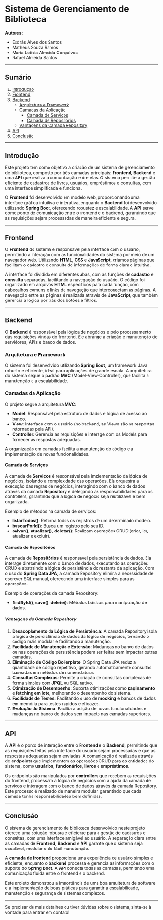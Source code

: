 # Sistema de Gerenciamento de Biblioteca


**Autores:**
- Esdrás Alves dos Santos
- Matheus Souza Ramos
- Maria Letícia Almeida Gonçalves
- Rafael Almeida Santos

---

## Sumário

1. [Introdução](#introdução)
2. [Frontend](#frontend)
3. [Backend](#backend)
   - [Arquitetura e Framework](#arquitetura-e-framework)
   - [Camadas da Aplicação](#camadas-da-aplicação)
     - [Camada de Serviços](#camada-de-serviços)
     - [Camada de Repositórios](#camada-de-repositórios)
   - [Vantagens da Camada Repository](#vantagens-da-camada-repository)
4. [API](#api)
5. [Conclusão](#conclusão)

---

## Introdução

Este projeto tem como objetivo a criação de um sistema de gerenciamento de biblioteca, composto por três camadas principais: **Frontend**, **Backend** e uma **API** que realiza a comunicação entre elas. O sistema permite a gestão eficiente de cadastros de livros, usuários, empréstimos e consultas, com uma interface simplificada e funcional.

O **Frontend** foi desenvolvido em modelo web, proporcionando uma interface gráfica intuitiva e interativa, enquanto o **Backend** foi desenvolvido utilizando **Spring Boot**, oferecendo robustez e escalabilidade. A **API** serve como ponto de comunicação entre o frontend e o backend, garantindo que as requisições sejam processadas de maneira eficiente e segura.

---

## Frontend

O **Frontend** do sistema é responsável pela interface com o usuário, permitindo a interação com as funcionalidades do sistema por meio de um navegador web. Utilizando **HTML**, **CSS** e **JavaScript**, criamos páginas que facilitam o cadastro e consulta de informações de forma clara e intuitiva.

A interface foi dividida em diferentes abas, com as funções de **cadastro** e **consulta** separadas, facilitando a navegação do usuário. O código foi organizado em arquivos **HTML** específicos para cada função, com cabeçalhos comuns e links de navegação que interconectam as páginas. A navegação entre as páginas é realizada através de **JavaScript**, que também gerencia a lógica por trás dos botões e filtros.

---

## Backend

O **Backend** é responsável pela lógica de negócios e pelo processamento das requisições vindas do frontend. Ele abrange a criação e manutenção de servidores, APIs e banco de dados.

### Arquitetura e Framework

O sistema foi desenvolvido utilizando **Spring Boot**, um framework Java robusto e eficiente, ideal para aplicações de grande escala. A arquitetura do sistema segue o padrão **MVC** (Model-View-Controller), que facilita a manutenção e a escalabilidade.

### Camadas da Aplicação

O projeto segue a arquitetura **MVC**:
- **Model**: Responsável pela estrutura de dados e lógica de acesso ao banco.
- **View**: Interface com o usuário (no backend, as Views são as respostas retornadas pela API).
- **Controller**: Gerencia as requisições e interage com os Models para fornecer as respostas adequadas.

A organização em camadas facilita a manutenção do código e a implementação de novas funcionalidades.

#### Camada de Serviços

A camada de **Serviços** é responsável pela implementação da lógica de negócios, isolando a complexidade das operações. Ela orquestra a execução das regras de negócios, interagindo com o banco de dados através da camada **Repository** e delegando as responsabilidades para os controllers, garantindo que a lógica de negócio seja reutilizável e bem organizada.

Exemplo de métodos na camada de serviços:
- **listarTodos()**: Retorna todos os registros de um determinado modelo.
- **buscarPorId()**: Busca um registro pelo seu ID.
- **salvar()**, **atualizar()**, **deletar()**: Realizam operações CRUD (criar, ler, atualizar e excluir).

#### Camada de Repositórios

A camada de **Repositórios** é responsável pela persistência de dados. Ela interage diretamente com o banco de dados, executando as operações CRUD e abstraindo a lógica de persistência do restante da aplicação. Com o uso do **Spring Data JPA**, a camada Repository elimina a necessidade de escrever SQL manual, oferecendo uma interface simples para as operações.

Exemplo de operações da camada Repository:
- **findById()**, **save()**, **delete()**: Métodos básicos para manipulação de dados.

##### Vantagens da Camada Repository

1. **Desacoplamento da Lógica de Persistência**: A camada Repository isola a lógica de persistência de dados da lógica de negócios, tornando o código mais modular e facilitando a manutenção.
2. **Facilidade de Manutenção e Extensão**: Mudanças no banco de dados ou nas operações de persistência podem ser feitas sem impactar outras camadas.
3. **Eliminação de Código Boilerplate**: O Spring Data JPA reduz a quantidade de código repetitivo, gerando automaticamente consultas baseadas em métodos de nomenclatura.
4. **Consultas Complexas**: Permite a criação de consultas complexas de forma simples com **JPQL** ou SQL nativo.
5. **Otimização de Desempenho**: Suporta otimizações como **paginamento** e **fetching em lote**, melhorando o desempenho do sistema.
6. **Facilidade de Testes**: Facilitando o uso de **mocking** e bancos de dados em memória para testes rápidos e eficazes.
7. **Evolução do Sistema**: Facilita a adição de novas funcionalidades e mudanças no banco de dados sem impacto nas camadas superiores.

---

## API

A **API** é o ponto de interação entre o **Frontend** e o **Backend**, permitindo que as requisições feitas pela interface do usuário sejam processadas e que as respostas adequadas sejam enviadas. A comunicação é realizada através de **endpoints** que implementam as operações CRUD para as entidades do sistema, como **usuários**, **funcionários**, **livros** e **empréstimos**.

Os endpoints são manipulados por **controllers** que recebem as requisições do frontend, processam a lógica de negócios com a ajuda da camada de serviços e interagem com o banco de dados através da camada Repository. Este processo é realizado de maneira modular, garantindo que cada camada tenha responsabilidades bem definidas.

---

## Conclusão

O sistema de gerenciamento de biblioteca desenvolvido neste projeto oferece uma solução robusta e eficiente para a gestão de cadastros e consultas, com uma interface amigável ao usuário. A separação clara entre as camadas de **Frontend**, **Backend** e **API** garante que o sistema seja escalável, modular e de fácil manutenção.

A **camada de frontend** proporciona uma experiência de usuário simples e eficiente, enquanto o **backend** processa e gerencia as informações com o suporte do **Spring Boot**. A **API** conecta todas as camadas, permitindo uma comunicação fluida entre o frontend e o backend.

Este projeto demonstrou a importância de uma boa arquitetura de software e a implementação de boas práticas para garantir a escalabilidade, manutenção e segurança de sistemas complexos.

---

Se precisar de mais detalhes ou tiver dúvidas sobre o sistema, sinta-se à vontade para entrar em contato!
